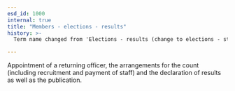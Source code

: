 ```yaml
---
esd_id: 1000
internal: true
title: "Members - elections - results"
history: >-
  Term name changed from 'Elections - results (change to elections - staffing)' to 'Members - elections - results' in version 3.00.

---
```


Appointment of a returning officer, the arrangements for the count (including recruitment and payment of staff) and the declaration of results as well as the publication.


